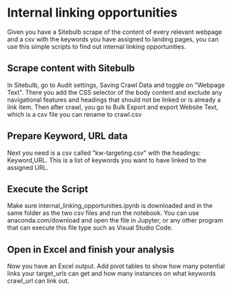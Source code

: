<h1>Internal linking opportunities</h1>
<p> Given you have a Sitebulb scrape of the content of every relevant webpage and a csv with the keywords you have assigned to landing pages, you can use this simple scripts to find out internal linking opportunities.</p>

<H2>Scrape content with Sitebulb</H2>
<p>In Sitebulb, go to Audit settings, Saving Crawl Data and toggle on "Webpage Text". There you add the CSS selector of the body content and exclude any navigational features and headings that should not be linked or is already a link item. Then after crawl, you go to Bulk Export and export Website Text, which is a csv file you can rename to crawl.csv</p>

<h2>Prepare Keyword, URL data</h2>
<p>Next you need is a csv called "kw-targeting.csv" with the headings: Keyword,URL. This is a list of keywords you want to have linked to the assigned URL.</p>

<h2>Execute the Script</h2>
<p>Make sure internal_linking_opportunities.ipynb is downloaded and in the same folder as the two csv files and run the notebook. You can use anaconda.com/download and open the file in Jupyter, or any other program that can execute this file type such as Visual Studio Code.</p>

<H2>Open in Excel and finish your analysis</H2>
<p>Now you have an Excel output. Add pivot tables to show how many potential links your target_urls can get and how many instances on what keywords crawl_url can link out.</p>
